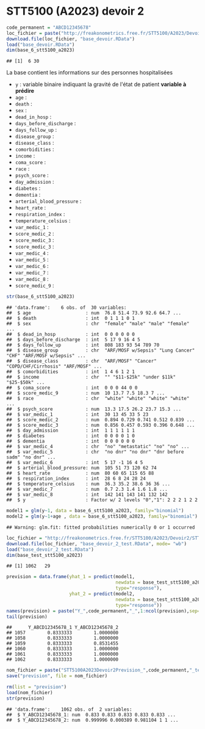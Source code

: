STT5100 (A2023) devoir 2
================

``` r
code_permanent = "ABCD12345678"
loc_fichier = paste("http://freakonometrics.free.fr/STT5100/A2023/Devoir2/STT5100A2023Devoir2",code_permanent,".RData",sep="")
download.file(loc_fichier, "base_devoir.RData")
load("base_devoir.RData")
dim(base_6_stt5100_a2023)
```

    ## [1]  6 30

La base contient les informations sur des personnes hospitalisées

- `y` : variable binaire indiquant la gravité de l'état de patient **variable à prédire**
- `age` :
- `death` :
- `sex` :
- `dead_in_hosp` :
- `days_before_discharge` :
- `days_follow_up` :
- `disease_group` :
- `disease_class` :
- `comorbidities` :
- `income` :  
- `coma_score` :
- `race` :
- `psych_score` :
- `day_admission` :
- `diabetes` :
- `dementia` :
- `arterial_blood_pressure` :
- `heart_rate` :
- `respiration_index` :  
- `temperature_celsius` :
- `var_medic_1` :
- `score_medic_2` :
- `score_medic_3` :
- `score_medic_3` :
- `var_medic_4` :
- `var_medic_5` :
- `var_medic_6` :
- `var_medic_7` :
- `var_medic_8` :
- `score_medic_9` :   

``` r
str(base_6_stt5100_a2023)
```

    ## 'data.frame':    6 obs. of  30 variables:
    ##  $ age                    : num  76.8 51.4 73.9 92.6 64.7 ...
    ##  $ death                  : int  0 1 1 1 0 1
    ##  $ sex                    : chr  "female" "male" "male" "female" ...
    ##  $ dead_in_hosp           : int  0 0 0 0 0 0
    ##  $ days_before_discharge  : int  5 17 9 16 4 5
    ##  $ days_follow_up         : int  808 183 93 54 789 70
    ##  $ disease_group          : chr  "ARF/MOSF w/Sepsis" "Lung Cancer" "CHF" "ARF/MOSF w/Sepsis" ...
    ##  $ disease_class          : chr  "ARF/MOSF" "Cancer" "COPD/CHF/Cirrhosis" "ARF/MOSF" ...
    ##  $ comorbidities          : int  1 4 6 1 2 1
    ##  $ income                 : chr  "" "$11-$25k" "under $11k" "$25-$50k" ...
    ##  $ coma_score             : int  0 0 0 44 0 0
    ##  $ score_medic_9          : num  10 13.7 7.5 18.3 7 ...
    ##  $ race                   : chr  "white" "white" "white" "white" ...
    ##  $ psych_score            : num  13.3 17.5 26.2 23.7 15.3 ...
    ##  $ var_medic_1            : int  30 13 45 33 5 23
    ##  $ score_medic_2          : num  0.894 0.729 0.741 0.512 0.839 ...
    ##  $ score_medic_3          : num  0.856 0.457 0.593 0.396 0.648 ...
    ##  $ day_admission          : int  1 1 1 1 1 1
    ##  $ diabetes               : int  0 0 0 0 1 0
    ##  $ dementia               : int  0 0 0 0 0 0
    ##  $ var_medic_4            : chr  "no" "metastatic" "no" "no" ...
    ##  $ var_medic_5            : chr  "no dnr" "no dnr" "dnr before sadm" "no dnr" ...
    ##  $ var_medic_6            : int  5 17 -1 16 4 5
    ##  $ arterial_blood_pressure: num  105 51 73 120 62 74
    ##  $ heart_rate             : num  80 60 65 115 65 88
    ##  $ respiration_index      : int  28 6 8 24 28 24
    ##  $ temperature_celsius    : num  36.3 35.2 38.6 36 36 ...
    ##  $ var_medic_7            : num  0.7 2.3 1.4 1.6 1.8 ...
    ##  $ var_medic_8            : int  142 141 143 141 132 142
    ##  $ y                      : Factor w/ 2 levels "0","1": 2 2 2 1 2 2

``` r
model1 = glm(y~1, data = base_6_stt5100_a2023, family="binomial")
model2 = glm(y~1+age , data = base_6_stt5100_a2023, family="binomial")
```

    ## Warning: glm.fit: fitted probabilities numerically 0 or 1 occurred

``` r
loc_fichier = "http://freakonometrics.free.fr/STT5100/A2023/Devoir2/STT5100A2023Devoir2TEST.RData"
download.file(loc_fichier, "base_devoir_2_test.RData", mode= "wb")
load("base_devoir_2_test.RData")
dim(base_test_stt5100_a2023)
```

    ## [1] 1062   29

``` r
prevision = data.frame(yhat_1 = predict(model1, 
                                        newdata = base_test_stt5100_a2023,
                                        type="response"),
                       yhat_2 = predict(model2, 
                                        newdata = base_test_stt5100_a2023,
                                        type="response"))
names(prevision) = paste("Y_",code_permanent,"_",1:ncol(prevision),sep="")
tail(prevision)
```

    ##      Y_ABCD12345678_1 Y_ABCD12345678_2
    ## 1057        0.8333333        1.0000000
    ## 1058        0.8333333        1.0000000
    ## 1059        0.8333333        0.8531455
    ## 1060        0.8333333        1.0000000
    ## 1061        0.8333333        1.0000000
    ## 1062        0.8333333        1.0000000

``` r
nom_fichier = paste("STT5100A2023Devoir2Prevision_",code_permanent,"_test.RData",sep="")
save("prevision", file = nom_fichier)
```

``` r
rm(list = "prevision")
load(nom_fichier)
str(prevision)
```

    ## 'data.frame':    1062 obs. of  2 variables:
    ##  $ Y_ABCD12345678_1: num  0.833 0.833 0.833 0.833 0.833 ...
    ##  $ Y_ABCD12345678_2: num  0.999996 0.000389 0.981104 1 1 ...
